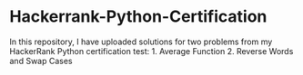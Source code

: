 # Hackerrank-Python-Certification
In this repository, I have uploaded solutions for two problems from my HackerRank Python certification test:  1. Average Function 2. Reverse Words and Swap Cases
